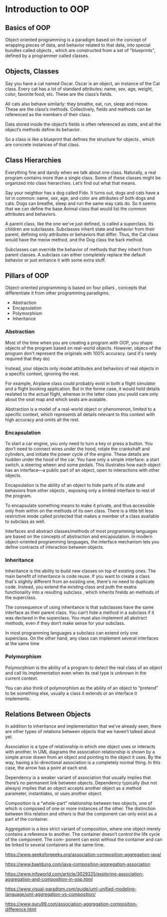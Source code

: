 # Introduction to OOP

## Basics of OOP

Object oriented programming is a paradigm based on the concept of wrapping pieces of data, and behavior related to
that data, into special bundles called objects , which are constructed from a set of "blueprints", defined by a programmer
called classes.

## Objects, Classes

Say you have a cat named Oscar. Oscar is an object, an instance of the Cat class. 
Every cat has a lot of standard attributes: name, sex, age, weight, color, favorite food, etc. 
These are the class’s fields.

All cats also behave similarly: they breathe, eat, run, sleep and meow. These are the class’s methods. 
Collectively, fields and methods can be referenced as the members of their class.

Data stored inside the object’s fields is often referenced as state, 
and all the object’s methods define its behavior.

So a class is like a blueprint that defines the structure for objects , which are concrete instances of that class.

## Class Hierarchies

Everything fine and dandy when we talk about one class. 
Naturally, a real program contains more than a single class. 
Some of these classes might be organized into class hierarchies. Let’s find out what that means.

Say your neighbor has a dog called Fido. It turns out, dogs and cats have a lot in common: 
name, sex, age, and color are attributes of both dogs and cats. 
Dogs can breathe, sleep and run the same way cats do. 
So it seems that we can define the base Animal class that would list the common attributes and behaviors.

A parent class, like the one we’ve just defined, is called a superclass. 
Its children are subclasses. Subclasses inherit state and behavior from their parent, 
defining only attributes or behaviors that differ. Thus, the Cat class would have the
meow method, and the Dog class the bark method.

Subclasses can override the behavior of methods that they inherit from parent classes. 
A subclass can either completely replace the default behavior or just enhance it with some extra stuff.


## Pillars of OOP

Object-oriented programming is based on four pillars , concepts that differentiate it from other programming paradigms.

- Abstraction
- Encapsulation
- Polymorphism
- Inheritance

### Abstraction

Most of the time when you are creating a program with OOP, you shape objects of the program based on real-world objects. However, objecs of the program don't represent the originals with 100% accuracy.
(and it's rarely required that they do)

Instead, your objects only model attributes and behaviors of real objects in a specific context, ignoring the rest.

For example, Airplane class could probably exist in both a flight simulator and a flight booking application.
But in the forme case, it would hold details realated to the actual flight, whereas in the latter class you yould
care only about the seat map and which seats are avaiable.

Abstraction is a model of a real-world object or phenomenon, limited to a specific context, which represents all details relevant to this context with high accuracy and omits all the rest.

### Encapsulation

To start a car engine, you only need to turn a key or press a button. You don’t need to connect wires under the hood, rotate the crankshaft and cylinders, and initiate the power cycle of the engine.
These details are hudden under the hood of the car.
You have only a simple interface: a start switch, a steering wheen and some pedals. This illustrates how each object has an interface—a public part of an object, open to interactions with other objects.

Encapsulation is the ability of an object to hide parts of its state and behaviors from other objects , exposing only a limited interface to rest of the program.

To encapsulate something means to make it private, and thus accessible only from within on the methods of its own class. There is a little bit less restrictive mode called protected that makes a member of a class available to subclass as well.

Interfaces and abstract classes/methods of most programming languages are based on the concepts of abstraction and encapsulation. In modern object-oriented programming languages, the interface mechanism lets you define contracts of
interaction between objects. 

### Inheritance

Inheritance is the ability to build new classes on top of existing ones. The main benefit of inheritance is code reuse. If you want to create a class that's slightly different from an existing one, there's no need to duplicate code. Instead, you extend the existing class and puth the exatra functionality into a resulting subclass , which inherits firelds an methods of the superclass.


The consequence of using inheritance is that subclasses have the same interface as their parent class. You can’t hide a method in a subclass if it was declared in the superclass. You must also implement all abstract methods, even if they don’t make sense for your subclass.


In most programming languages a subclass can extend only one superclass. On the other hand, any class can implement several interfaces at the same time


### Polymorphism

Polymorphism is the ability of a program to detect the real class of an object and call its implementation even when its real type is unknown in the current context.

You can also think of polymorphism as the ability of an object to “pretend” to be something else, usually a class it extends or an interface it implements.

## Relations Between Objects

In addition to inheritance and implementation that we’ve already seen, there are other types of relations between objects that we haven’t talked about yet.

Association is a type of relationship in which one object uses or interacts with another. In UML diagrams the association relationship is shown by a simple arrow drawn from an object and pointing to the object it uses. By the way, having a bi-directional association is a completely normal thing. In this case, the arrow has a point at each end.

Dependency is a weaker variant of association that usually implies that there’s no permanent link between objects. Dependency typically (but not always) implies that an object accepts another object as a method parameter, instantiates, or uses another object.

Composition is a “whole-part” relationship between two objects, one of which is composed of one or more instances of the other. The distinction between this relation and others is that the component can only exist as a part of the container.

Aggregation is a less strict variant of composition, where one object merely contains a reference to another. The container doesn’t control the life cycle of the component. The com- ponent can exist without the container and can be linked to several containers at the same time.


https://www.geeksforgeeks.org/association-composition-aggregation-java/

https://www.baeldung.com/java-composition-aggregation-association

https://www.infoworld.com/article/3029325/exploring-association-aggregation-and-composition-in-oop.html

https://www.visual-paradigm.com/guide/uml-unified-modeling-language/uml-aggregation-vs-composition/

https://www.guru99.com/association-aggregation-composition-difference.html



